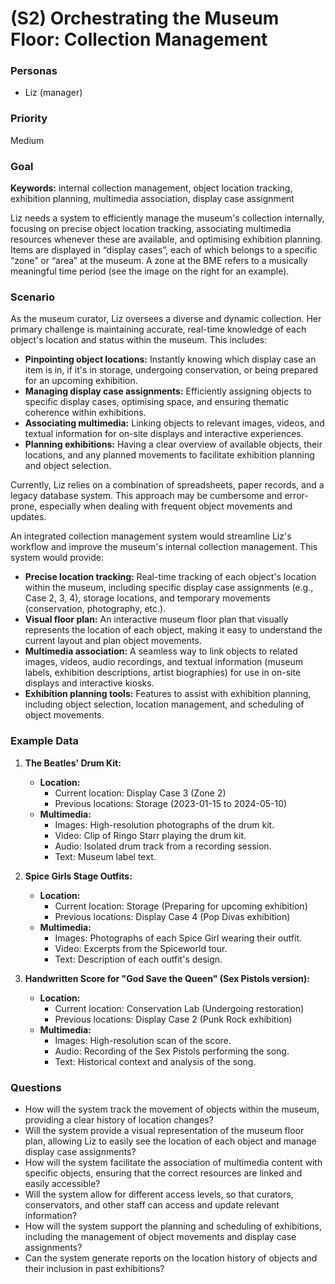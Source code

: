 # (S2) Orchestrating the Museum Floor: Collection Management

### Personas
- Liz (manager)

### Priority
Medium

### Goal
**Keywords:** internal collection management, object location tracking, exhibition planning, multimedia association, display case assignment

Liz needs a system to efficiently manage the museum's collection internally, focusing on precise object location tracking, associating multimedia resources whenever these are available, and optimising exhibition planning. Items are displayed in “display cases”, each of which belongs to a specific “zone” or “area” at the museum. A zone at the BME refers to a musically meaningful time period (see the image on the right for an example).

### Scenario
As the museum curator, Liz oversees a diverse and dynamic collection. Her primary challenge is maintaining accurate, real-time knowledge of each object's location and status within the museum. This includes:
- **Pinpointing object locations:** Instantly knowing which display case an item is in, if it's in storage, undergoing conservation, or being prepared for an upcoming exhibition.
- **Managing display case assignments:** Efficiently assigning objects to specific display cases, optimising space, and ensuring thematic coherence within exhibitions.
- **Associating multimedia:** Linking objects to relevant images, videos, and textual information for on-site displays and interactive experiences.
- **Planning exhibitions:** Having a clear overview of available objects, their locations, and any planned movements to facilitate exhibition planning and object selection.

Currently, Liz relies on a combination of spreadsheets, paper records, and a legacy database system. This approach may be cumbersome and error-prone, especially when dealing with frequent object movements and updates.

An integrated collection management system would streamline Liz's workflow and improve the museum's internal collection management. This system would provide:
- **Precise location tracking:** Real-time tracking of each object's location within the museum, including specific display case assignments (e.g., Case 2, 3, 4), storage locations, and temporary movements (conservation, photography, etc.).
- **Visual floor plan:** An interactive museum floor plan that visually represents the location of each object, making it easy to understand the current layout and plan object movements.
- **Multimedia association:** A seamless way to link objects to related images, videos, audio recordings, and textual information (museum labels, exhibition descriptions, artist biographies) for use in on-site displays and interactive kiosks.
- **Exhibition planning tools:** Features to assist with exhibition planning, including object selection, location management, and scheduling of object movements.

### Example Data

1.  **The Beatles' Drum Kit:**
    * **Location:**
        * Current location: Display Case 3 (Zone 2)
        * Previous locations: Storage (2023-01-15 to 2024-05-10)
    * **Multimedia:**
        * Images: High-resolution photographs of the drum kit.
        * Video: Clip of Ringo Starr playing the drum kit.
        * Audio: Isolated drum track from a recording session.
        * Text: Museum label text.

2.  **Spice Girls Stage Outfits:**
    * **Location:**
        * Current location: Storage (Preparing for upcoming exhibition)
        * Previous locations: Display Case 4 (Pop Divas exhibition)
    * **Multimedia:**
        * Images: Photographs of each Spice Girl wearing their outfit.
        * Video: Excerpts from the Spiceworld tour.
        * Text: Description of each outfit's design.

3.  **Handwritten Score for "God Save the Queen" (Sex Pistols version):**
    * **Location:**
        * Current location: Conservation Lab (Undergoing restoration)
        * Previous locations: Display Case 2 (Punk Rock exhibition)
    * **Multimedia:**
        * Images: High-resolution scan of the score.
        * Audio: Recording of the Sex Pistols performing the song.
        * Text: Historical context and analysis of the song.

### Questions
- How will the system track the movement of objects within the museum, providing a clear history of location changes?
- Will the system provide a visual representation of the museum floor plan, allowing Liz to easily see the location of each object and manage display case assignments?
- How will the system facilitate the association of multimedia content with specific objects, ensuring that the correct resources are linked and easily accessible?
- Will the system allow for different access levels, so that curators, conservators, and other staff can access and update relevant information?
- How will the system support the planning and scheduling of exhibitions, including the management of object movements and display case assignments?
- Can the system generate reports on the location history of objects and their inclusion in past exhibitions?
